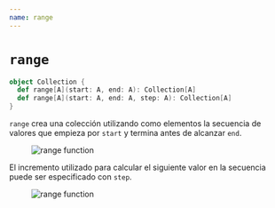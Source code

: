 ```yaml
---
name: range
---
```


# `range`

~~~ scala
object Collection {
  def range[A](start: A, end: A): Collection[A]
  def range[A](start: A, end: A, step: A): Collection[A]
}
~~~

`range` crea una colección utilizando como elementos la secuencia de valores que empieza por `start` y termina antes de alcanzar `end`.

<figure class="diagram">
  <img src="../images/range.svg" alt="range function">
  <!-- <figcaption class="diagram-desc"></figcaption> -->
</figure>

El incremento utilizado para calcular el siguiente valor en la secuencia puede ser especificado con `step`.

<figure class="diagram">
  <img src="../images/range.2.svg" alt="range function">
  <!-- <figcaption class="diagram-desc"></figcaption> -->
</figure>
